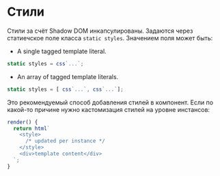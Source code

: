 # Стили

Стили за счёт Shadow DOM инкапсулированы. Задаются через статиечское поле класса `static styles`. Значением поля  может быть:

* A single tagged template literal.

```js
static styles = css`...`;
```

* An array of tagged template literals.

```js
static styles = [ css`...`, css`...`];
```

Это рекомендуемый способ добавления стилей в компонент. Если по какой-то причине нужно кастомизация стилей на уровне инстансов:

```js
render() {
  return html`
    <style>
      /* updated per instance */
    </style>
    <div>template content</div>
  `;
}
```
